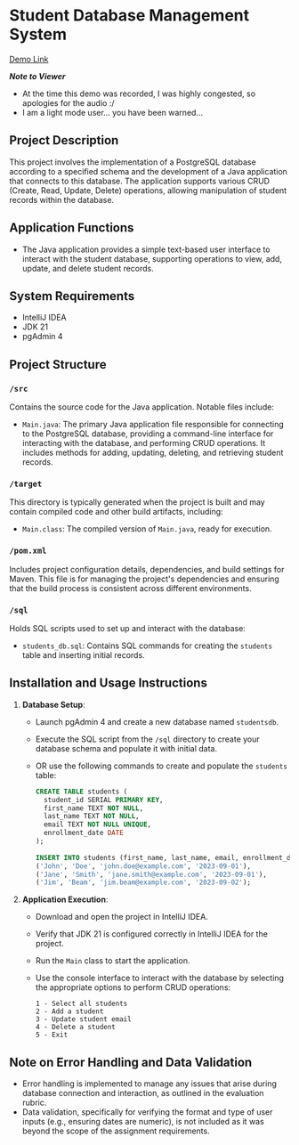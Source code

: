 # Student Database Management System

[Demo Link](https://youtu.be/0XlsFlrvkoo) 

***Note to Viewer***
- At the time this demo was recorded, I was highly congested, so apologies for the audio :/
- I am a light mode user... you have been warned...

## Project Description

This project involves the implementation of a PostgreSQL database according to a specified 
schema and the development of a Java application that connects to this database. The application 
supports various CRUD (Create, Read, Update, Delete) operations, allowing manipulation of student 
records within the database.

## Application Functions

- The Java application provides a simple text-based user interface to interact with the student database, supporting operations to view, add, update, and delete student records.

## System Requirements

- IntelliJ IDEA
- JDK 21
- pgAdmin 4

## Project Structure

### `/src`
Contains the source code for the Java application. Notable files include:

- `Main.java`: The primary Java application file responsible for connecting to the PostgreSQL database, providing a command-line interface for interacting with the database, and performing CRUD operations. It includes methods for adding, updating, deleting, and retrieving student records.

### `/target`
This directory is typically generated when the project is built and may contain compiled code and other build artifacts, including:

- `Main.class`: The compiled version of `Main.java`, ready for execution.

### `/pom.xml`
Includes project configuration details, dependencies, and build settings for Maven. This file is for managing the project's dependencies and ensuring that the build process is consistent across different environments.

### `/sql`
Holds SQL scripts used to set up and interact with the database:

- `students_db.sql`: Contains SQL commands for creating the `students` table and inserting initial records.

## Installation and Usage Instructions

1. **Database Setup**:
    - Launch pgAdmin 4 and create a new database named `studentsdb`.
    - Execute the SQL script from the `/sql` directory to create your database schema and populate it with initial data.
    - OR use the following commands to create and populate the `students` table:

      ```sql
      CREATE TABLE students (
        student_id SERIAL PRIMARY KEY,
        first_name TEXT NOT NULL,
        last_name TEXT NOT NULL,
        email TEXT NOT NULL UNIQUE,
        enrollment_date DATE
      );
 
      INSERT INTO students (first_name, last_name, email, enrollment_date) VALUES
      ('John', 'Doe', 'john.doe@example.com', '2023-09-01'),
      ('Jane', 'Smith', 'jane.smith@example.com', '2023-09-01'),
      ('Jim', 'Beam', 'jim.beam@example.com', '2023-09-02');
      ```

2. **Application Execution**:
    - Download and open the project in IntelliJ IDEA.
    - Verify that JDK 21 is configured correctly in IntelliJ IDEA for the project.
    - Run the `Main` class to start the application.
    - Use the console interface to interact with the database by selecting the appropriate options to perform CRUD operations:

      ```
      1 - Select all students
      2 - Add a student
      3 - Update student email
      4 - Delete a student
      5 - Exit
      ```

## Note on Error Handling and Data Validation

- Error handling is implemented to manage any issues that arise during database connection and interaction, as outlined in the evaluation rubric.
- Data validation, specifically for verifying the format and type of user inputs (e.g., ensuring dates are numeric), is not included as it was beyond the scope of the assignment requirements.
